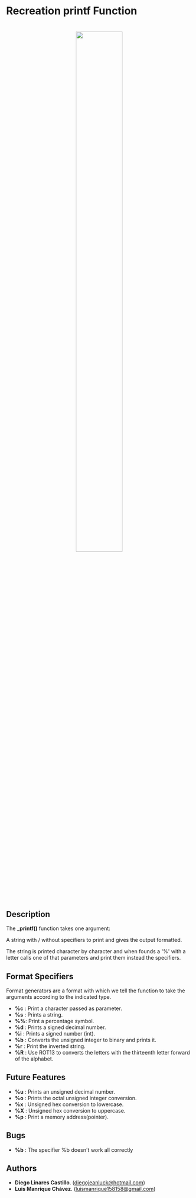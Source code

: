 # Recreation printf Function
<h1 align ="center">
<img src="https://assets.website-files.com/6105315644a26f77912a1ada/610540e8b4cd6969794fe673_Holberton_School_logo-04-04.svg" height="60%" width="50%">
</h1>

## Description
The **_printf()** function takes one argument:

A string with / without specifiers to print and gives the output formatted.

The string is printed character by character and when founds a '%' with a letter calls one of that parameters and print them instead the specifiers.

## Format Specifiers

Format generators are a format with which we tell the function to take the arguments ​​according to the indicated type.
- **%c** : Print a character passed as parameter.
- **%s** : Prints a string.
- **%%**: Print a percentage symbol.
- **%d** : Prints a signed decimal number.
- **%i** : Prints a signed number (int).
- **%b** : Converts the unsigned integer to binary and prints it.
- **%r** : Print the inverted string.
- **%R** : Use ROT13 to converts the letters with the thirteenth letter forward of the alphabet.

## Future Features
- **%u** : Prints an unsigned decimal number.
- **%o** : Prints the octal unsigned integer conversion.
- **%x** : Unsigned hex conversion to lowercase.
- **%X** : Unsigned hex conversion to uppercase.
- **%p** : Print a memory address(pointer).

## Bugs
- **%b** : The specifier %b doesn't work all correctly

## Authors
- **Diego Linares Castillo**. (diegojeanluck@hotmail.com)
- **Luis Manrique Chávez**. (luismanrique158158@gmail.com)


